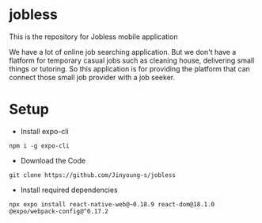# jobless

This is the repository for Jobless mobile application

We have a lot of online job searching application. But we don't have a flatform for temporary casual jobs such as cleaning house, delivering small things or tutoring. 
So this application is for providing the platform that can connect those small job provider with a job seeker.

# Setup

- Install expo-cli
```
npm i -g expo-cli
```

- Download the Code
```
git clone https://github.com/Jinyoung-s/jobless
```

- Install required dependencies 

```
npx expo install react-native-web@~0.18.9 react-dom@18.1.0 @expo/webpack-config@^0.17.2
```

